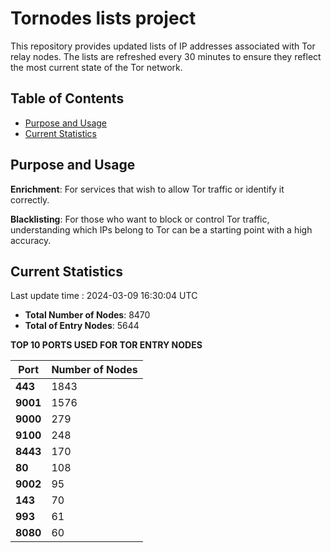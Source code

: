 # Tornodes lists project

This repository provides updated lists of IP addresses associated with Tor relay nodes. The lists are refreshed every 30 minutes to ensure they reflect the most current state of the Tor network.

## Table of Contents

- [Purpose and Usage](#purpose-and-usage)
- [Current Statistics](#current-statistics)


## Purpose and Usage

**Enrichment**: For services that wish to allow Tor traffic or identify it correctly.

**Blacklisting**: For those who want to block or control Tor traffic, understanding which IPs belong to Tor can be a starting point with a high accuracy.

## Current Statistics

Last update time : 2024-03-09 16:30:04 UTC

- **Total Number of Nodes**: 8470
- **Total of Entry Nodes**: 5644

**TOP 10 PORTS USED FOR TOR ENTRY NODES**

| **Port** | **Number of Nodes** |
|------|-----------------|
| **443**   | 1843  |
| **9001**   | 1576  |
| **9000**   | 279  |
| **9100**   | 248  |
| **8443**   | 170  |
| **80**   | 108  |
| **9002**   | 95  |
| **143**   | 70  |
| **993**   | 61  |
| **8080**   | 60  |

